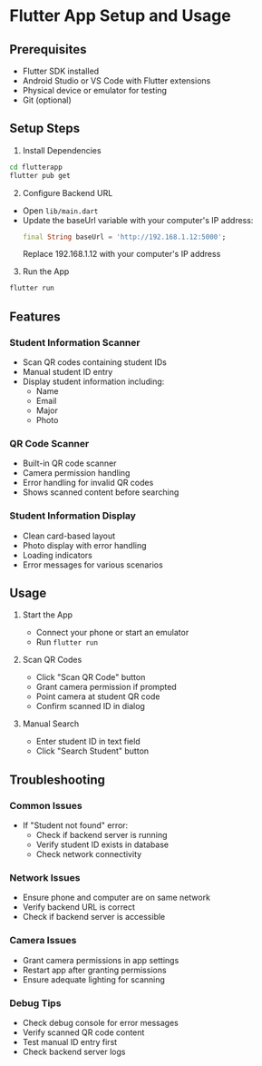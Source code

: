 # Flutter App Setup and Usage

## Prerequisites
- Flutter SDK installed
- Android Studio or VS Code with Flutter extensions
- Physical device or emulator for testing
- Git (optional)

## Setup Steps

1. Install Dependencies
```bash
cd flutterapp
flutter pub get
```

2. Configure Backend URL
- Open `lib/main.dart`
- Update the baseUrl variable with your computer's IP address:
  ```dart
  final String baseUrl = 'http://192.168.1.12:5000';
  ```
  Replace 192.168.1.12 with your computer's IP address

3. Run the App
```bash
flutter run
```

## Features

### Student Information Scanner
- Scan QR codes containing student IDs
- Manual student ID entry
- Display student information including:
  - Name
  - Email
  - Major
  - Photo

### QR Code Scanner
- Built-in QR code scanner
- Camera permission handling
- Error handling for invalid QR codes
- Shows scanned content before searching

### Student Information Display
- Clean card-based layout
- Photo display with error handling
- Loading indicators
- Error messages for various scenarios

## Usage

1. Start the App
   - Connect your phone or start an emulator
   - Run `flutter run`

2. Scan QR Codes
   - Click "Scan QR Code" button
   - Grant camera permission if prompted
   - Point camera at student QR code
   - Confirm scanned ID in dialog

3. Manual Search
   - Enter student ID in text field
   - Click "Search Student" button

## Troubleshooting

### Common Issues
- If "Student not found" error:
  - Check if backend server is running
  - Verify student ID exists in database
  - Check network connectivity

### Network Issues
- Ensure phone and computer are on same network
- Verify backend URL is correct
- Check if backend server is accessible

### Camera Issues
- Grant camera permissions in app settings
- Restart app after granting permissions
- Ensure adequate lighting for scanning

### Debug Tips
- Check debug console for error messages
- Verify scanned QR code content
- Test manual ID entry first
- Check backend server logs
